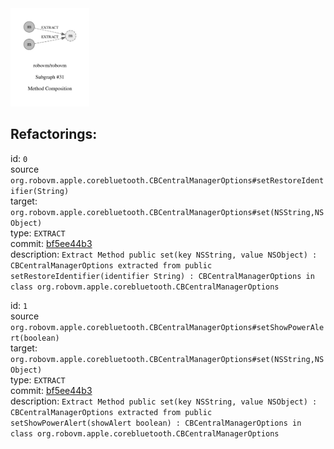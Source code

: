 <img src=subgraph_atomic_31.svg width=25%>

## Refactorings:

id: `0`\
source `org.robovm.apple.corebluetooth.CBCentralManagerOptions#setRestoreIdentifier(String)`\
target: `org.robovm.apple.corebluetooth.CBCentralManagerOptions#set(NSString,NSObject)`\
type: `EXTRACT`\
commit: [bf5ee44b3](https://github.com/robovm/robovm/commit/bf5ee44b3b576e01ab09cae9f50300417b01dc07)\
description: `Extract Method public set(key NSString, value NSObject) : CBCentralManagerOptions extracted from public setRestoreIdentifier(identifier String) : CBCentralManagerOptions in class org.robovm.apple.corebluetooth.CBCentralManagerOptions`

id: `1`\
source `org.robovm.apple.corebluetooth.CBCentralManagerOptions#setShowPowerAlert(boolean)`\
target: `org.robovm.apple.corebluetooth.CBCentralManagerOptions#set(NSString,NSObject)`\
type: `EXTRACT`\
commit: [bf5ee44b3](https://github.com/robovm/robovm/commit/bf5ee44b3b576e01ab09cae9f50300417b01dc07)\
description: `Extract Method public set(key NSString, value NSObject) : CBCentralManagerOptions extracted from public setShowPowerAlert(showAlert boolean) : CBCentralManagerOptions in class org.robovm.apple.corebluetooth.CBCentralManagerOptions`


